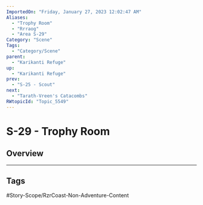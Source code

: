```yaml
---
ImportedOn: "Friday, January 27, 2023 12:02:47 AM"
Aliases:
  - "Trophy Room"
  - "Rrraog"
  - "Area S-29"
Category: "Scene"
Tags:
  - "Category/Scene"
parent:
  - "Karikanti Refuge"
up:
  - "Karikanti Refuge"
prev:
  - "S-25 - Scout"
next:
  - "Tarath-Vreen's Catacombs"
RWtopicId: "Topic_5549"
---
```

# S-29 - Trophy Room
## Overview

---
## Tags
#Story-Scope/RzrCoast-Non-Adventure-Content

